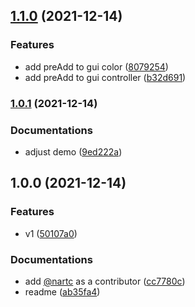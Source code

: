 ## [1.1.0](https://github.com/nartc/ngx-lil-gui/compare/1.0.1...1.1.0) (2021-12-14)


### Features

* add preAdd to gui color ([8079254](https://github.com/nartc/ngx-lil-gui/commit/80792542489884bed1e4df3fdd7442f66e0094af))
* add preAdd to gui controller ([b32d691](https://github.com/nartc/ngx-lil-gui/commit/b32d691f314f505b8c014ff4ebb504fcded2b9ac))

### [1.0.1](https://github.com/nartc/ngx-lil-gui/compare/1.0.0...1.0.1) (2021-12-14)


### Documentations

* adjust demo ([9ed222a](https://github.com/nartc/ngx-lil-gui/commit/9ed222a3a9e3ac9efb503cc16719382e648acfd3))

## 1.0.0 (2021-12-14)


### Features

* v1 ([50107a0](https://github.com/nartc/ngx-lil-gui/commit/50107a0eb9e40941cae11cba0b326bb574be737c))


### Documentations

* add [@nartc](https://github.com/nartc) as a contributor ([cc7780c](https://github.com/nartc/ngx-lil-gui/commit/cc7780c097cfa2bbfa84a8ea4362e309fb29ad5f))
* readme ([ab35fa4](https://github.com/nartc/ngx-lil-gui/commit/ab35fa47e374668916aa8c38303abb80f1bd97db))

